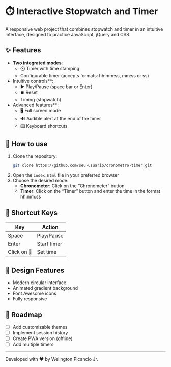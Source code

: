 # ⏱️ Interactive Stopwatch and Timer

A responsive web project that combines stopwatch and timer in an intuitive interface, designed to practice JavaScript, jQuery and CSS.


## ✨ Features
- **Two integrated modes**:
  - ⏲️ Timer with time stamping
  - Configurable timer (accepts formats: hh:mm:ss, mm:ss or ss)
- Intuitive controls**:
  - ▶️ Play/Pause (space bar or Enter)
  - ⏹️ Reset
  - Timing (stopwatch)
- Advanced features**:
  - 🖥️ Full screen mode
  - 🔊 Audible alert at the end of the timer
  - ⌨️ Keyboard shortcuts


## 🚀 How to use
1. Clone the repository:
   ```bash
   git clone https://github.com/seu-usuario/cronometro-timer.git
2. Open the `index.html` file in your preferred browser
3. Choose the desired mode:
   - **Chronometer**: Click on the “Chronometer” button
   - **Timer**: Click on the “Timer” button and enter the time in the format hh:mm:ss

## 🎯 Shortcut Keys
| Key | Action |
|-------------|---------------------|
| Space | Play/Pause |
| Enter | Start timer |
| Click on 🚩 | Set time |

## 🌈 Design Features
- Modern circular interface
- Animated gradient background
- Font Awesome icons
- Fully responsive

## 📌 Roadmap
- [ ] Add customizable themes
- [ ] Implement session history
- [ ] Create PWA version (offline)
- [ ] Add multiple timers
---

Developed with ❤️ by Welington Picancio Jr.
